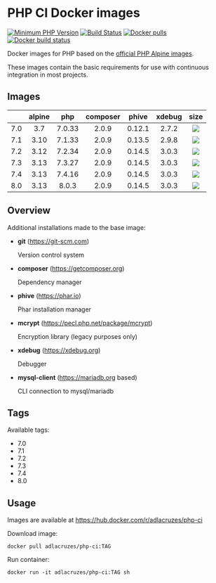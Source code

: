 # PHP CI Docker images

[![Minimum PHP Version](https://img.shields.io/badge/php-%3E%3D%207.0-8892BF.svg?style=square)](https://php.net/)
[![Build Status](https://travis-ci.org/adlacruzes/php-ci-docker.svg?branch=master)](https://travis-ci.org/adlacruzes/php-ci-docker)
[![Docker pulls](https://img.shields.io/docker/pulls/adlacruzes/php-ci?style=square)](https://hub.docker.com/r/adlacruzes/php-ci)
[![Docker build status](https://img.shields.io/docker/cloud/build/adlacruzes/php-ci?style=square)](https://hub.docker.com/r/adlacruzes/php-ci/builds)

Docker images for PHP based on the [official PHP Alpine images](https://hub.docker.com/r/_/php/).

These images contain the basic requirements for use with continuous integration in most projects.

## Images

|     | alpine | php    | composer | phive  | xdebug | size
| --- | :---:  | :---:  | :---:    | :---:  | :---:  | :---:
| 7.0 | 3.7    | 7.0.33 | 2.0.9 | 0.12.1 | 2.7.2  | ![](https://img.shields.io/docker/image-size/adlacruzes/php-ci/7.0?style=square)
| 7.1 | 3.10   | 7.1.33 | 2.0.9 | 0.13.5 | 2.9.8  | ![](https://img.shields.io/docker/image-size/adlacruzes/php-ci/7.1?style=square)
| 7.2 | 3.12   | 7.2.34 | 2.0.9 | 0.14.5 | 3.0.3  | ![](https://img.shields.io/docker/image-size/adlacruzes/php-ci/7.2?style=square)
| 7.3 | 3.13   | 7.3.27 | 2.0.9 | 0.14.5 | 3.0.3  | ![](https://img.shields.io/docker/image-size/adlacruzes/php-ci/7.3?style=square)
| 7.4 | 3.13   | 7.4.16 | 2.0.9 | 0.14.5 | 3.0.3  | ![](https://img.shields.io/docker/image-size/adlacruzes/php-ci/7.4?style=square)
| 8.0 | 3.13   | 8.0.3  | 2.0.9 | 0.14.5 | 3.0.3  | ![](https://img.shields.io/docker/image-size/adlacruzes/php-ci/8.0?style=square)

## Overview

Additional installations made to the base image:

* **git** (https://git-scm.com) 
    
    Version control system

* **composer** (https://getcomposer.org) 
    
    Dependency manager

* **phive** (https://phar.io) 
    
    Phar installation manager

* **mcrypt** (https://pecl.php.net/package/mcrypt) 
    
    Encryption library (legacy purposes only)

* **xdebug** (https://xdebug.org) 
    
    Debugger

* **mysql-client** (https://mariadb.org based)
    
    CLI connection to mysql/mariadb

## Tags

Available tags:

* 7.0
* 7.1
* 7.2
* 7.3
* 7.4
* 8.0

## Usage

Images are available at https://hub.docker.com/r/adlacruzes/php-ci

Download image:

```
docker pull adlacruzes/php-ci:TAG
```

Run container:

```
docker run -it adlacruzes/php-ci:TAG sh
```
